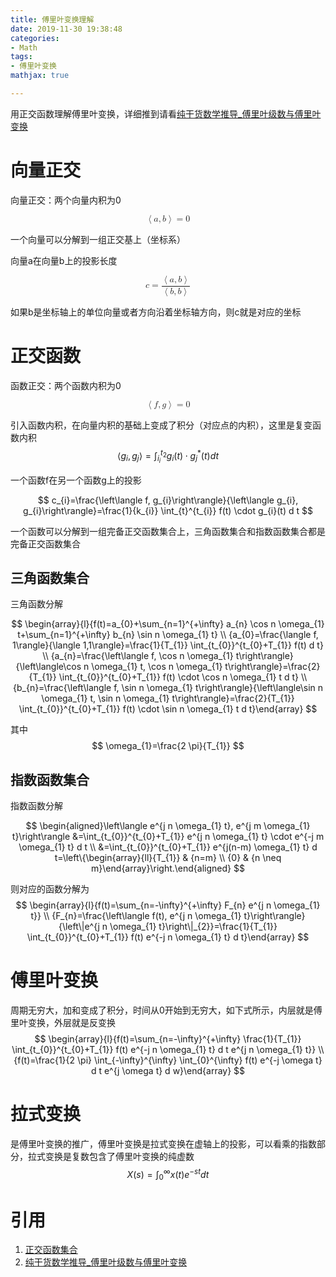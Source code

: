 ```yaml
---
title: 傅里叶变换理解
date: 2019-11-30 19:38:48
categories:
- Math
tags:
- 傅里叶变换
mathjax: true

---
```


用正交函数理解傅里叶变换，详细推到请看[纯干货数学推导_傅里叶级数与傅里叶变换](https://www.bilibili.com/video/av34364399/?spm_id_from=333.788.videocard.0)

# 向量正交
向量正交：两个向量内积为0

<math display='block'>
 <mo>&#x2329;</mo><mstyle mathvariant='bold' mathsize='normal'><mi>a</mi></mstyle><mo>,</mo><mstyle mathvariant='bold' mathsize='normal'><mi>b</mi></mstyle><mo>&#x232A;</mo><mo>=</mo><mn>0</mn>
</math>

一个向量可以分解到一组正交基上（坐标系）

向量a在向量b上的投影长度

<math display='block'>
 <mi>c</mi><mo>=</mo><mfrac>
  <mrow>
   <mo>&#x2329;</mo><mstyle mathvariant='bold' mathsize='normal'><mi>a</mi><mo>,</mo><mi>b</mi></mstyle><mo>&#x232A;</mo></mrow>
  <mrow>
   <mo>&#x2329;</mo><mstyle mathvariant='bold' mathsize='normal'><mi>b</mi><mo>,</mo><mi>b</mi></mstyle><mo>&#x232A;</mo></mrow>
 </mfrac>
 
</math>


如果b是坐标轴上的单位向量或者方向沿着坐标轴方向，则c就是对应的坐标
# 正交函数
函数正交：两个函数内积为0

<math display='block'>
 <mo>&#x2329;</mo><mi>f</mi><mo>,</mo><mi>g</mi><mo>&#x232A;</mo><mo>=</mo><mn>0</mn>
</math>

引入函数内积，在向量内积的基础上变成了积分（对应点的内积），这里是复变函数内积
$$
\left\langle g_{i}, g_{j}\right\rangle=\int_{i_{i}}^{t_{2}} g_{i}(t) \cdot g_{j}^{*}(t) d t
$$


一个函数f在另一个函数g上的投影

$$
c_{i}=\frac{\left\langle f, g_{i}\right\rangle}{\left\langle g_{i}, g_{i}\right\rangle}=\frac{1}{k_{i}} \int_{t}^{t_{i}} f(t) \cdot g_{i}(t) d t
$$

一个函数可以分解到一组完备正交函数集合上，三角函数集合和指数函数集合都是完备正交函数集合

## 三角函数集合
三角函数分解

$$
\begin{array}{l}{f(t)=a_{0}+\sum_{n=1}^{+\infty} a_{n} \cos n \omega_{1} t+\sum_{n=1}^{+\infty} b_{n} \sin n \omega_{1} t} \\ {a_{0}=\frac{\langle f, 1\rangle}{\langle 1,1\rangle}=\frac{1}{T_{1}} \int_{t_{0}}^{t_{0}+T_{1}} f(t) d t} \\ {a_{n}=\frac{\left\langle f, \cos n \omega_{1} t\right\rangle}{\left\langle\cos n \omega_{1} t, \cos n \omega_{1} t\right\rangle}=\frac{2}{T_{1}} \int_{t_{0}}^{t_{0}+T_{1}} f(t) \cdot \cos n \omega_{1} t d t} \\ {b_{n}=\frac{\left\langle f, \sin n \omega_{1} t\right\rangle}{\left\langle\sin n \omega_{1} t, \sin n \omega_{1} t\right\rangle}=\frac{2}{T_{1}} \int_{t_{0}}^{t_{0}+T_{1}} f(t) \cdot \sin n \omega_{1} t d t}\end{array}
$$

其中
$$
\omega_{1}=\frac{2 \pi}{T_{1}}
$$

## 指数函数集合
指数函数分解

$$
\begin{aligned}\left\langle e^{j n \omega_{1} t}, e^{j m \omega_{1} t}\right\rangle &=\int_{t_{0}}^{t_{0}+T_{1}} e^{j n \omega_{1} t} \cdot e^{-j m \omega_{1} t} d t \\ &=\int_{t_{0}}^{t_{0}+T_{1}} e^{j(n-m) \omega_{1} t} d t=\left\{\begin{array}{ll}{T_{1}} & {n=m} \\ {0} & {n \neq m}\end{array}\right.\end{aligned}
$$

则对应的函数分解为
$$
\begin{array}{l}{f(t)=\sum_{n=-\infty}^{+\infty} F_{n} e^{j n \omega_{1} t}} \\ {F_{n}=\frac{\left\langle f(t), e^{j n \omega_{1} t}\right\rangle}{\left\|e^{j n \omega_{1} t}\right\|_{2}}=\frac{1}{T_{1}} \int_{t_{0}}^{t_{0}+T_{1}} f(t) e^{-j n \omega_{1} t} d t}\end{array}
$$

# 傅里叶变换
周期无穷大，加和变成了积分，时间从0开始到无穷大，如下式所示，内层就是傅里叶变换，外层就是反变换
$$
\begin{array}{l}{f(t)=\sum_{n=-\infty}^{+\infty} \frac{1}{T_{1}} \int_{t_{0}}^{t_{0}+T_{1}} f(t) e^{-j n \omega_{1} t} d t e^{j n \omega_{1} t}} \\ {f(t)=\frac{1}{2 \pi} \int_{-\infty}^{\infty} \int_{0}^{\infty} f(t) e^{-j \omega t} d t e^{j \omega t} d w}\end{array}
$$

# 拉式变换
是傅里叶变换的推广，傅里叶变换是拉式变换在虚轴上的投影，可以看乘的指数部分，拉式变换是复数包含了傅里叶变换的纯虚数
$$
X(s)=\int_{0}^{\infty} x(t) e^{-s t} d t
$$


# 引用
1. [正交函数集合](https://blog.csdn.net/Einstellung/article/details/77478203)
2. [纯干货数学推导_傅里叶级数与傅里叶变换](https://www.bilibili.com/video/av34364399/?spm_id_from=333.788.videocard.0)
